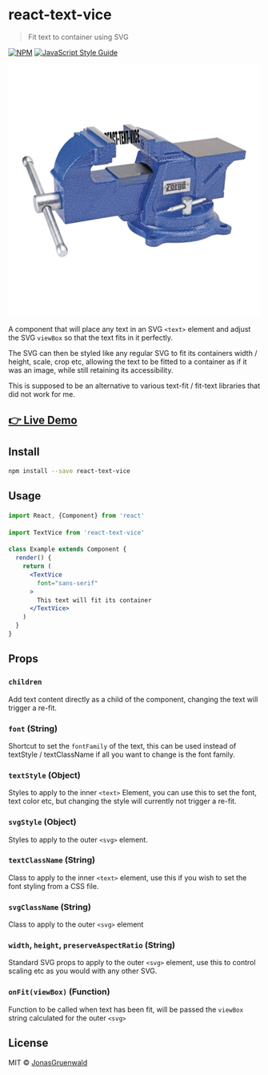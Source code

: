 # react-text-vice

> Fit text to container using SVG

[![NPM](https://img.shields.io/npm/v/react-text-vice.svg)](https://www.npmjs.com/package/react-text-vice) [![JavaScript Style Guide](https://img.shields.io/badge/code_style-standard-brightgreen.svg)](https://standardjs.com)

![Image of a vice / vise](./vice.png)

A component that will place any text in an SVG `<text>` element and adjust the SVG `viewBox` so that the text fits in it
perfectly.

The SVG can then be styled like any regular SVG to fit its containers width / height, scale, crop etc, allowing the text
to be fitted to a container as if it was an image, while still retaining its accessibility.

This is supposed to be an alternative to various text-fit / fit-text libraries that did not work for me.

## [👉 Live Demo](https://jonasgruenwald.github.io/react-text-vice/)

## Install

```bash
npm install --save react-text-vice
```

## Usage

```jsx
import React, {Component} from 'react'

import TextVice from 'react-text-vice'

class Example extends Component {
  render() {
    return (
      <TextVice
        font="sans-serif"
      >
        This text will fit its container
      </TextVice>
    )
  }
}
```

## Props

### `children`

Add text content directly as a child of the component, changing the text will trigger a re-fit.

### `font` (String)

Shortcut to set the `fontFamily` of the text, this can be used instead of textStyle / textClassName if all you want to change is the font family.

### `textStyle` (Object)

Styles to apply to the inner `<text>` Element, you can use this to set the font, text color etc, but changing the style
will currently not trigger a re-fit.

### `svgStyle` (Object)

Styles to apply to the outer `<svg>` element.

### `textClassName` (String)

Class to apply to the inner `<text>` element, use this if you wish to set the font styling from a CSS file.

### `svgClassName` (String)

Class to apply to the outer `<svg>` element

### `width`, `height`, `preserveAspectRatio` (String)

Standard SVG props to apply to the outer `<svg>` element, use this to control scaling etc as you would
with any other SVG.

### `onFit(viewBox)` (Function)

Function to be called when text has been fit, will be passed the `viewBox` string calculated for the outer `<svg>`

## License

MIT © [JonasGruenwald](https://github.com/JonasGruenwald)

